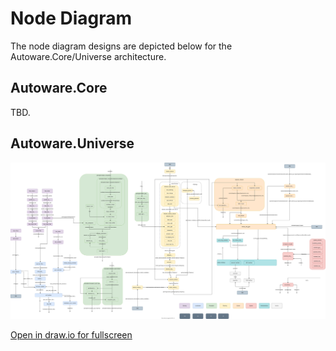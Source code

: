 # Node Diagram

The node diagram designs are depicted below for the Autoware.Core/Universe architecture.

## Autoware.Core

TBD.

## Autoware.Universe

![Node diagram](node-diagram/overall-node-diagram-autoware-universe.drawio.svg)

[Open in draw.io for fullscreen](https://app.diagrams.net/#Htier4%2Fautoware-documentation%2Fadd-node-topic-architecture%2Fdocs%2Fdesign%2Fnode-diagram%2Foverall-node-diagram-autoware-universe.drawio.svg)
